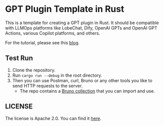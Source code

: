# GPT Plugin Template in Rust

This is a template for creating a GPT plugin in Rust.
It should be compatible with LLMOps platforms like LobeChat, Dify, OpenAI GPTs and OpenAI GPT Actions,
various Copilot platforms, and others.

For the tutorial, please see this [blog](https://ideas.reify.ing/en/blog/gpt-plugin-rust-and-lost-gems/).

## Test Run

1. Clone the repository.
2. Run `cargo run --debug` in the root directory.
3. Then you can use Postman, curl, Bruno or any other tools you like to send HTTP requests to the server.
    * The repo contains a [Bruno collection](./bruno) that you can import and use.

## LICENSE

The license is Apache 2.0. You can find it [here](LICENSE).